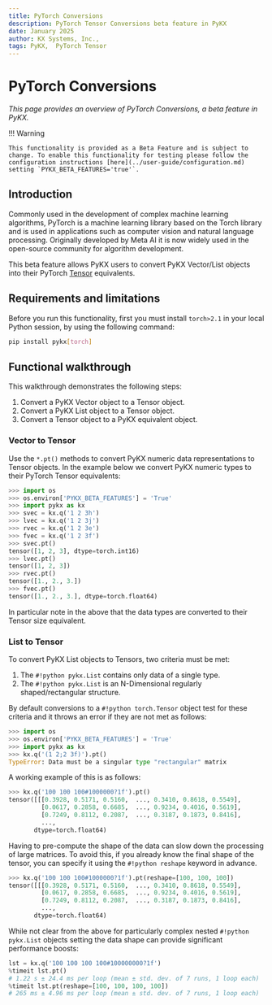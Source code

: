 ```yaml
---
title: PyTorch Conversions
description: PyTorch Tensor Conversions beta feature in PyKX
date: January 2025
author: KX Systems, Inc.,
tags: PyKX,  PyTorch Tensor
---
```

# PyTorch Conversions

_This page provides an overview of PyTorch Conversions, a beta feature in PyKX._

!!! Warning

	This functionality is provided as a Beta Feature and is subject to change. To enable this functionality for testing please follow the configuration instructions [here](../user-guide/configuration.md) setting `PYKX_BETA_FEATURES='true'`.

## Introduction

Commonly used in the development of complex machine learning algorithms, PyTorch is a machine learning library based on the Torch library and is used in applications such as computer vision and natural language processing. Originally developed by Meta AI it is now widely used in the open-source community for algorithm development.

This beta feature allows PyKX users to convert PyKX Vector/List objects into their PyTorch [Tensor](https://pytorch.org/docs/stable/tensors.html) equivalents.

## Requirements and limitations


Before you run this functionality, first you must install `torch>2.1` in your local Python session, by using the following command:

```bash
pip install pykx[torch]
```

## Functional walkthrough

This walkthrough demonstrates the following steps:

1. Convert a PyKX Vector object to a Tensor object.
1. Convert a PyKX List object to a Tensor object.
1. Convert a Tensor object to a PyKX equivalent object.

### Vector to Tensor

Use the `*.pt()` methods to convert PyKX numeric data representations to Tensor objects. In the example below we convert PyKX numeric types to their PyTorch Tensor equivalents:

```python
>>> import os
>>> os.environ['PYKX_BETA_FEATURES'] = 'True'
>>> import pykx as kx
>>> svec = kx.q('1 2 3h')
>>> lvec = kx.q('1 2 3j')
>>> rvec = kx.q('1 2 3e')
>>> fvec = kx.q('1 2 3f')
>>> svec.pt()
tensor([1, 2, 3], dtype=torch.int16)
>>> lvec.pt()
tensor([1, 2, 3])
>>> rvec.pt()
tensor([1., 2., 3.])
>>> fvec.pt()
tensor([1., 2., 3.], dtype=torch.float64)
```

In particular note in the above that the data types are converted to their Tensor size equivalent.

### List to Tensor

To convert PyKX List objects to Tensors, two criteria must be met:

1. The `#!python pykx.List` contains only data of a single type.
1. The `#!python pykx.List` is an N-Dimensional regularly shaped/rectangular structure.

By default conversions to a `#!python torch.Tensor` object test for these criteria and it throws an error if they are not met as follows:

```python
>>> import os
>>> os.environ['PYKX_BETA_FEATURES'] = 'True'
>>> import pykx as kx
>>> kx.q('(1 2;2 3f)').pt()
TypeError: Data must be a singular type "rectangular" matrix
```

A working example of this is as follows:

```python
>>> kx.q('100 100 100#1000000?1f').pt()
tensor([[[0.3928, 0.5171, 0.5160,  ..., 0.3410, 0.8618, 0.5549],
         [0.0617, 0.2858, 0.6685,  ..., 0.9234, 0.4016, 0.5619],
         [0.7249, 0.8112, 0.2087,  ..., 0.3187, 0.1873, 0.8416],
         ...,
       dtype=torch.float64)
```

Having to pre-compute the shape of the data can slow down the processing of large matrices. To avoid this, if you already know the final shape of the tensor, you can specify it using the `#!python reshape` keyword in advance.

```python
>>> kx.q('100 100 100#1000000?1f').pt(reshape=[100, 100, 100])
tensor([[[0.3928, 0.5171, 0.5160,  ..., 0.3410, 0.8618, 0.5549],
         [0.0617, 0.2858, 0.6685,  ..., 0.9234, 0.4016, 0.5619],
         [0.7249, 0.8112, 0.2087,  ..., 0.3187, 0.1873, 0.8416],
         ...,
       dtype=torch.float64)
```

While not clear from the above for particularly complex nested `#!python pykx.List` objects setting the data shape can provide significant performance boosts:

```python
lst = kx.q('100 100 100 100#100000000?1f')
%timeit lst.pt()
# 1.22 s ± 24.4 ms per loop (mean ± std. dev. of 7 runs, 1 loop each)
%timeit lst.pt(reshape=[100, 100, 100, 100])
# 265 ms ± 4.96 ms per loop (mean ± std. dev. of 7 runs, 1 loop each)
```
